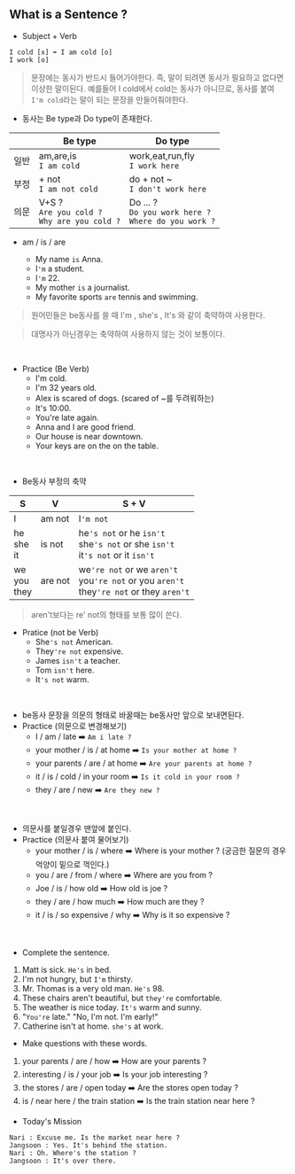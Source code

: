 ## What is a Sentence ?

- Subject + Verb

```English
I cold [x] ➡️ I am cold [o]
I work [o]
```

> 문장에는 동사가 반드시 들어가야한다. 즉, 말이 되려면 동사가 필요하고 없다면 이상한 말이된다. 예를들어 I cold에서 cold는 동사가 아니므로, 동사를 붙여 `I'm cold`라는 말이 되는 문장을 만들어줘야한다.

- 동사는 Be type과 Do type이 존재한다.

|      | Be type                                           | Do type                                                   |
| ---- | ------------------------------------------------- | --------------------------------------------------------- |
| 일반 | am,are,is<br>`I am cold`                          | work,eat,run,fly<br>`I work here`                         |
| 부정 | + not<br>`I am not cold`                          | do + not ~<br>`I don't work here`                         |
| 의문 | V+S ?<br>`Are you cold ?`<br>`Why are you cold ?` | Do ... ?<br>`Do you work here ?`<br>`Where do you work ?` |

- am / is / are

    - My name `is` Anna.
    - I`'m` a student.
    - I`'m` 22.
    - My mother `is` a journalist.
    - My favorite sports `are` tennis and swimming.

> 원어민들은 be동사를 쓸 때 I'm , she's , It's 와 같이 축약하여 사용한다.

> 대명사가 아닌경우는 축약하여 사용하지 않는 것이 보통이다.

<br>

- Practice (Be Verb)
    - I'm cold.
    - I'm 32 years old.
    - Alex is scared of dogs. (scared of ~를 두려워하는)
    - It's 10:00.
    - You're late again.
    - Anna and I are good friend.
    - Our house is near downtown.
    - Your keys are on the on the table.

<br>

- Be동사 부정의 축약

| S                 | V       | S + V                                                                                         |
| ----------------- | ------- | --------------------------------------------------------------------------------------------- |
| I                 | am not  | I`'m not`                                                                                     |
| he<br>she<br>it   | is not  | he`'s not` or he `isn't`<br> she`'s not` or she `isn't`<br>it`'s not` or it `isn't`           |
| we<br>you<br>they | are not | we`'re not` or we `aren't`<br> you`'re not` or you `aren't`<br>they`'re not` or they `aren't` |

> aren't보다는 re' not의 형태를 보통 많이 쓴다.

- Pratice (not be Verb)
    - She`'s not` American.
    - They`'re not` expensive.
    - James `isn't` a teacher.
    - Tom `isn't` here.
    - It`'s not` warm.

<br>

- be동사 문장을 의문의 형태로 바꿀때는 be동사만 앞으로 보내면된다.
- Practice (의문으로 변경해보기)
    - I / am / late ➡️ `Am i late ?`
    - your mother / is / at home ➡️ `Is your mother at home ?`
    - your parents / are / at home ➡️ `Are your parents at home ?`
    - it / is / cold / in your room ➡️ `Is it cold in your room ?`
    - they / are / new ➡️ `Are they new ?`

<br>

- 의문사를 붙일경우 맨앞에 붙인다.
- Practice (의문사 붙여 물어보기)
    - your mother / is / where ➡️ Where is your mother ? (궁금한 질문의 경우 억양이 밑으로 꺽인다.)
    - you / are / from / where ➡️ Where are you from ?
    - Joe / is / how old ➡️ How old is joe ?
    - they / are / how much ➡️ How much are they ?
    - it / is / so expensive / why ➡️ Why is it so expensive ?

<br>

- Complete the sentence.

1. Matt is sick. `He's` in bed.
2. I'm not hungry, but `I'm` thirsty.
3. Mr. Thomas is a very old man. `He's` 98.
4. These chairs aren't beautiful, but `they're` comfortable.
5. The weather is nice today. `It's` warm and sunny.
6. "`You're` late." "No, I'm not. I'm early!"
7. Catherine isn't at home. `she's` at work.

- Make questions with these words.

1. your parents / are / how ➡️ How are your parents ?
2. interesting / is / your job ➡️ Is your job interesting ?
3. the stores / are / open today ➡️ Are the stores open today ?
4. is / near here / the train station ➡️ Is the train station near here ?

- Today's Mission

```
Nari : Excuse me. Is the market near here ?
Jangsoon : Yes. It's behind the station.
Nari : Oh. Where's the station ?
Jangsoon : It's over there.
```